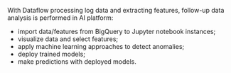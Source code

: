 With Dataflow processing log data and extracting features, follow-up data analysis is performed in AI platform:
- import data/features from BigQuery to Jupyter notebook instances;
- visualize data and select features;
- apply machine learning approaches to detect anomalies;
- deploy trained models;
- make predictions with deployed models.
